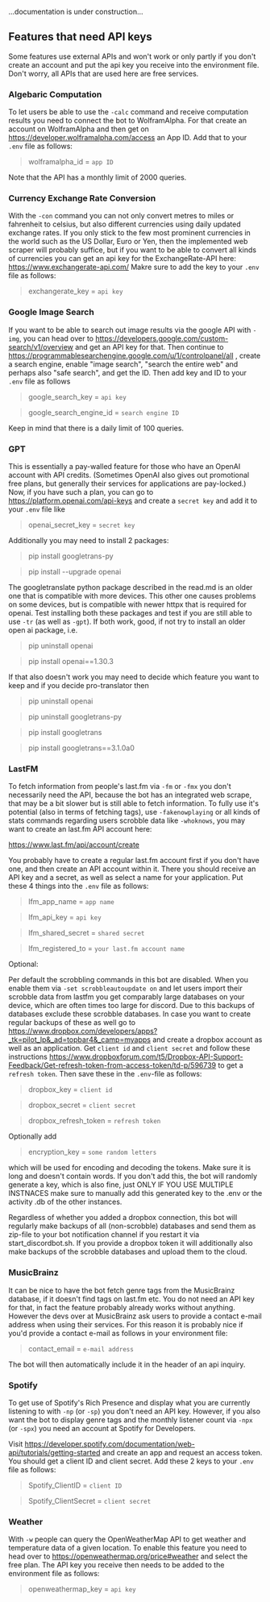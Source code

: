...documentation is under construction...


## Features that need API keys

Some features use external APIs and won't work or only partly if you don't create an account and put the api key you receive into the environment file. Don't worry, all APIs that are used here are free services.


### Algebaric Computation

To let users be able to use the `-calc` command and receive computation results you need to connect the bot to WolframAlpha. For that create an account on WolframAlpha and then get on https://developer.wolframalpha.com/access an App ID. Add that to your `.env` file as follows:

> wolframalpha_id = `app ID`

Note that the API has a monthly limit of 2000 queries.


### Currency Exchange Rate Conversion

With the `-con` command you can not only convert metres to miles or fahrenheit to celsius, but also different currencies using daily updated exchange rates. If you only stick to the few most prominent currencies in the world such as the US Dollar, Euro or Yen, then the implemented web scraper will probably suffice, but if you want to be able to convert all kinds of currencies you can get an api key for the ExchangeRate-API here: https://www.exchangerate-api.com/ 
Makre sure to add the key to your `.env` file as follows:

> exchangerate_key = `api key`


### Google Image Search

If you want to be able to search out image results via the google API with `-img`, you can head over to https://developers.google.com/custom-search/v1/overview and get an API key for that. Then continue to https://programmablesearchengine.google.com/u/1/controlpanel/all , create a search engine, enable "image search", "search the entire web" and perhaps also "safe search", and get the ID. Then add key and ID to your `.env` file as follows

> google_search_key = `api key`

> google_search_engine_id = `search engine ID`

Keep in mind that there is a daily limit of 100 queries. 


### GPT

This is essentially a pay-walled feature for those who have an OpenAI account with API credits. (Sometimes OpenAI also gives out promotional free plans, but generally their services for applications are pay-locked.) Now, if you have such a plan, you can go to https://platform.openai.com/api-keys and create a `secret key` and add it to your `.env` file like

> openai_secret_key = `secret key`

Additionally you may need to install 2 packages:

> pip install googletrans-py

> pip install --upgrade openai

The googletranslate python package described in the read.md is an older one that is compatible with more devices. This other one causes problems on some devices, but is compatible with newer httpx that is required for openai. Test installing both these packages and test if you are still able to use `-tr` (as well as `-gpt`). If both work, good, if not try to install an older open ai package, i.e.

> pip uninstall openai

> pip install openai==1.30.3

If that also doesn't work you may need to decide which feature you want to keep and if you decide pro-translator then 

> pip uninstall openai

> pip uninstall googletrans-py

> pip install googletrans

> pip install googletrans==3.1.0a0


### LastFM

To fetch information from people's last.fm via `-fm` or `-fmx` you don't necessarily need the API, because the bot has an integrated web scrape, that may be a bit slower but is still able to fetch information. To fully use it's potential (also in terms of fetching tags), use `-fakenowplaying` or all kinds of stats commands regarding users scrobble data like `-whoknows`, you may want to create an last.fm API account here:

https://www.last.fm/api/account/create

You probably have to create a regular last.fm account first if you don't have one, and then create an API account within it. There you should receive an API key and a secret, as well as select a name for your application. Put these 4 things into the `.env` file as follows:

> lfm_app_name = `app name`

> lfm_api_key = `api key`

> lfm_shared_secret = `shared secret`

> lfm_registered_to = `your last.fm account name`

Optional:

Per default the scrobbling commands in this bot are disabled. When you enable them via `-set scrobbleautoupdate on` and let users import their scrobble data from lastfm you get comparably large databases on your device, which are often times too large for discord. Due to this backups of databases exclude these scrobble databases. In case you want to create regular backups of these as well go to https://www.dropbox.com/developers/apps?_tk=pilot_lp&_ad=topbar4&_camp=myapps and create a dropbox account as well as an application. Get `client id` and `client secret` and follow these instructions https://www.dropboxforum.com/t5/Dropbox-API-Support-Feedback/Get-refresh-token-from-access-token/td-p/596739 to get a `refresh token`. Then save these in the `.env`-file as follows:

> dropbox_key = `client id`

> dropbox_secret = `client secret`

> dropbox_refresh_token = `refresh token`

Optionally add

> encryption_key = `some random letters`

which will be used for encoding and decoding the tokens. Make sure it is long and doesn't contain words. If you don't add this, the bot will randomly generate a key, which is also fine, just ONLY IF YOU USE MULTIPLE INSTNACES make sure to manually add this generated key to the .env or the activity .db of the other instances.

Regardless of whether you added a dropbox connection, this bot will regularly make backups of all (non-scrobble) databases and send them as zip-file to your bot notification channel if you restart it via start_discordbot.sh. If you provide a dropbox token it will additionally also make backups of the scrobble databases and upload them to the cloud.


### MusicBrainz

It can be nice to have the bot fetch genre tags from the MusicBrainz database, if it doesn't find tags on last.fm etc. You do not need an API key for that, in fact the feature probably already works without anything. However the devs over at MusicBrainz ask users to provide a contact e-mail address when using their services. For this reason it is probably nice if you'd provide a contact e-mail as follows in your environment file:

> contact_email = `e-mail address`

The bot will then automatically include it in the header of an api inquiry.


### Spotify

To get use of Spotify's Rich Presence and display what you are currently listening to with `-np` (or `-sp`) you don't need an API key. However, if you also want the bot to display genre tags and the monthly listener count via `-npx` (or `-spx`) you need an account at Spotify for Developers.

Visit https://developer.spotify.com/documentation/web-api/tutorials/getting-started and create an app and request an access token. You should get a client ID and client secret. Add these 2 keys to your `.env` file as follows:

> Spotify_ClientID = `client ID`

> Spotify_ClientSecret = `client secret`


### Weather

With `-w` people can query the OpenWeatherMap API to get weather and temperature data of a given location. To enable this feature you need to head over to https://openweathermap.org/price#weather and select the free plan. The API key you receive then needs to be added to the environment file as follows:

> openweathermap_key = `api key`
